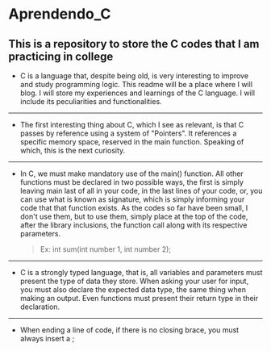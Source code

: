 # Aprendendo_C
## This is a repository to store the C codes that I am practicing in college

- C is a language that, despite being old, is very interesting to improve and study programming logic. This readme will be a place where I will blog. I will store my experiences and learnings of the C language. I will include its peculiarities and functionalities.
-------
- The first interesting thing about C, which I see as relevant, is that C passes by reference using a system of "Pointers". It references a specific memory space, reserved in the main function. Speaking of which, this is the next curiosity.
-----
- In C, we must make mandatory use of the main() function. All other functions must be declared in two possible ways, the first is simply leaving main last of all in your code, in the last lines of your code, or, you can use what is known as signature, which is simply informing your code that that function exists. As the codes so far have been small, I don't use them, but to use them, simply place at the top of the code, after the library inclusions, the function call along with its respective parameters.
  > Ex: int sum(int number 1, int number 2);
----
- C is a strongly typed language, that is, all variables and parameters must present the type of data they store. When asking your user for input, you must also declare the expected data type, the same thing when making an output. Even functions must present their return type in their declaration.
----
- When ending a line of code, if there is no closing brace, you must always insert a ;

